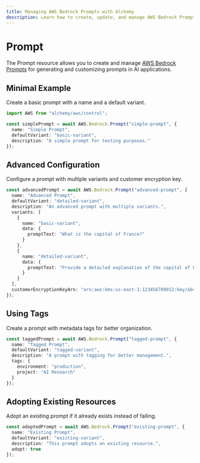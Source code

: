 ```yaml
---
title: Managing AWS Bedrock Prompts with Alchemy
description: Learn how to create, update, and manage AWS Bedrock Prompts using Alchemy Cloud Control.
---
```


# Prompt

The Prompt resource allows you to create and manage [AWS Bedrock Prompts](https://docs.aws.amazon.com/bedrock/latest/userguide/) for generating and customizing prompts in AI applications.

## Minimal Example

Create a basic prompt with a name and a default variant.

```ts
import AWS from "alchemy/aws/control";

const simplePrompt = await AWS.Bedrock.Prompt("simple-prompt", {
  name: "Simple Prompt",
  defaultVariant: "basic-variant",
  description: "A simple prompt for testing purposes."
});
```

## Advanced Configuration

Configure a prompt with multiple variants and customer encryption key.

```ts
const advancedPrompt = await AWS.Bedrock.Prompt("advanced-prompt", {
  name: "Advanced Prompt",
  defaultVariant: "detailed-variant",
  description: "An advanced prompt with multiple variants.",
  variants: [
    {
      name: "basic-variant",
      data: {
        promptText: "What is the capital of France?"
      }
    },
    {
      name: "detailed-variant",
      data: {
        promptText: "Provide a detailed explanation of the capital of France."
      }
    }
  ],
  customerEncryptionKeyArn: "arn:aws:kms:us-east-1:123456789012:key/abcd1234-56ef-78gh-90ij-klmnopqrst"
});
```

## Using Tags

Create a prompt with metadata tags for better organization.

```ts
const taggedPrompt = await AWS.Bedrock.Prompt("tagged-prompt", {
  name: "Tagged Prompt",
  defaultVariant: "tagged-variant",
  description: "A prompt with tagging for better management.",
  tags: {
    environment: "production",
    project: "AI Research"
  }
});
```

## Adopting Existing Resources

Adopt an existing prompt if it already exists instead of failing.

```ts
const adoptedPrompt = await AWS.Bedrock.Prompt("existing-prompt", {
  name: "Existing Prompt",
  defaultVariant: "existing-variant",
  description: "This prompt adopts an existing resource.",
  adopt: true
});
```